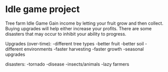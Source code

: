 # Idle game project

Tree farm Idle Game
Gain income by letting your fruit grow and then collect.
Buying upgrades will help either increase your profits.
There are some disasters that may occur to inhibit your ability to progress.

Upgrades (over-time): 
-different tree types
-better fruit
-better soil
-different environments
-faster harvesting
-faster growth
-seasonal upgrades

disasters:
-tornado
-disease
-insects/animals
-lazy farmers


